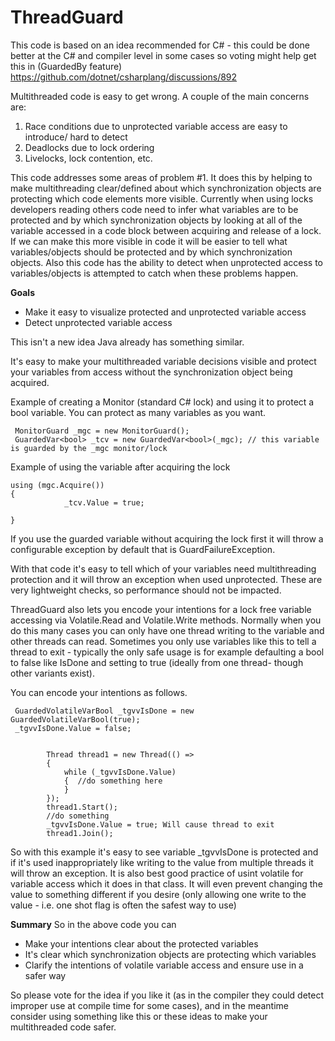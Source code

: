 
# ThreadGuard

This code is based on an idea recommended for C# - this could be done better at the C# and compiler level in some cases so voting might help get this in (GuardedBy feature)  https://github.com/dotnet/csharplang/discussions/892

Multithreaded code is easy to get wrong. A couple of the main concerns are:

 1. Race conditions due to unprotected variable access are easy to introduce/ hard to detect
 2.  Deadlocks due to lock ordering
 3.  Livelocks, lock contention, etc.


This code addresses some areas of problem #1. It does this by helping to make multithreading clear/defined about which synchronization objects are protecting which code elements more visible. Currently when using locks developers reading others code need to infer what variables are to be protected and by which synchronization objects by looking at all of the variable accessed in a code block between acquiring and release of a lock. If we can make this more visible in code it will be easier to tell what variables/objects should be protected and by which synchronization objects. Also this code has the ability to detect when unprotected access to variables/objects is attempted to catch when these problems happen.


**Goals**

 - Make it easy to visualize protected and unprotected variable access
 - Detect unprotected variable access

This isn't a new idea Java already has something similar.

It's easy to make your multithreaded variable decisions visible and protect your variables from access without the synchronization object being acquired.

Example of creating a Monitor (standard C# lock) and using it to protect a bool variable. You can protect as many variables as you want.

     MonitorGuard _mgc = new MonitorGuard();
     GuardedVar<bool> _tcv = new GuardedVar<bool>(_mgc); // this variable is guarded by the _mgc monitor/lock


Example of using the variable after acquiring the lock

    using (mgc.Acquire())
    {
                _tcv.Value = true;
                
    }

If you use the guarded variable without acquiring the lock first it will throw a configurable exception by default that is GuardFailureException.

With that code it's easy to tell which of your variables need multithreading protection and it will throw an exception when used unprotected.
These are very lightweight checks, so performance should not be impacted.

ThreadGuard also lets you encode your intentions for a lock free variable accessing via Volatile.Read and Volatile.Write methods.  Normally when you do this many cases you can only have one thread writing to the variable and other threads can read.  Sometimes you only use variables like this to tell a thread to exit - typically the only safe usage is for example defaulting a bool to false like IsDone and setting to true (ideally from one thread- though other variants exist).

You can encode your intentions as follows.

     GuardedVolatileVarBool _tgvvIsDone = new GuardedVolatileVarBool(true);
     _tgvvIsDone.Value = false;


            Thread thread1 = new Thread(() =>
            {
                while (_tgvvIsDone.Value)
                {  //do something here
                }
            });
            thread1.Start();
            //do something
            _tgvvIsDone.Value = true; Will cause thread to exit
            thread1.Join();



So with this example it's easy to see variable _tgvvIsDone is protected and if it's used inappropriately like writing to the value from multiple threads it will throw an exception.  It is also best good practice of usint volatile for variable access which it does in that class.  It will even prevent changing the value to something different if you desire (only allowing one write to the value - i.e. one shot flag is often the safest way to use)

**Summary**
So in the above code you can
- Make your intentions clear about the protected variables
- It's clear which synchronization objects are protecting which variables
- Clarify the intentions of volatile variable access and ensure use in a safer way


So please vote for the idea if you like it (as in the compiler they could detect improper use at compile time for some cases), and in the meantime consider using something like this or these ideas to make your multithreaded code safer.
